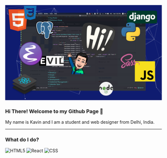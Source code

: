 <img alt="Banner" src="images/Banner.png" />

### Hi There! Welcome to my Github Page :wave:


My name is Kavin and I am a student and web designer from Delhi, India.

---

### What do I do?

<img alt="HTML5" src="https://img.shields.io/badge/HTML-E34F26?logo=html5&logoColor=white&style=for-the-badge"/>
<img alt="React" src="https://img.shields.io/badge/React-61DAFB?logo=react&logoColor=white&style=for-the-badge"/>
<img alt="CSS" src="https://img.shields.io/badge/CSS-1572B5?logo=css3&logoColor=white&style=for-the-badge"/>
